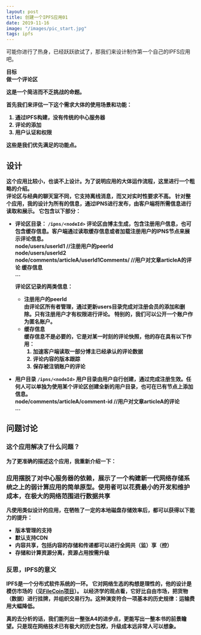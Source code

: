 ```yaml
---
layout: post
title: 创建一个IPFS应用01
date: 2019-11-16
image: "/images/pic_start.jpg"
tags: ipfs
---
```


可能你进行了热身，已经跃跃欲试了，那我们来设计制作第一个自己的IPFS应用吧。

<b>目标<b>  
做一个评论区

这是一个简洁而不乏挑战的命题。

首先我们来评估一下这个需求大体的使用场景和功能：
 1. 通过IPFS构建，没有传统的中心服务器
 2. 评论的添加
 3. 用户认证和权限
    
这些是我们优先满足的功能点。

## 设计
这个应用比较小，也谈不上设计。为了说明应用的大体运作流程，这里进行一个粗略的介绍。  
评论区与经典的聊天室不同，它支持离线消息，而又对实时性要求不高。
针对整个应用，我的设计为所有的信息，通过IPNS进行发布，由客户端将所需信息进行读取和展示。
它包含以下部分：
- 评论区目录： `/ipns/<nodeId>`
评论区由博主生成，包含注册用户信息，也可包含缓存信息。客户端通过读取缓存信息或者加载注册用户的IPNS节点来展示评论信息。  
 node/users/userId1  //注册用户的peerId  
 node/users/userId2  
 node/comments/articleA/userId1Comments/  //用户对文章articleA的评论 缓存信息  
 ...     
 
  评论区记录的两类信息：
  - 注册用户的peerId  
  由评论区所有者管理，通过更新users目录完成对注册会员的添加和删除。只有注册用户才有权限进行评论。
  特别的，我们可以公开一个账户作为匿名账户。
  - 缓存信息  
  缓存信息不是必要的，它是对某一时刻的评论快照，他的存在具有以下作用：
    1. 加速客户端读取一部分博主已经承认的评论数据
    2. 评论内容的版本跟踪
    3. 保存被注销账户的评论
 
- 用户目录  `/ipns/<nodeId>`
用户目录由用户自行创建，通过完成注册生效。任何人可以单独为使用某个评论区创建全新的用户目录，也可在已有节点上添加信息。  
 node/comments/articleA/comment-id //用户对文章articleA的评论  
 ...  
 

## 问题讨论

### 这个应用解决了什么问题？

为了更准确的描述这个应用，我重新介绍一下：

### 应用摆脱了对中心服务器的依赖，展示了一个构建新一代网络存储系统之上的弱计算应用的简单原型。使用者可以花费最小的开发和维护成本，在极大的网络范围进行数据共享 ###

凡使用类似设计的应用，在牺牲了一定的本地磁盘存储效率后，都可以获得以下能力的提升：
 - 版本管理的支持
 - 默认支持CDN
 - 内容共享，包括内容的存储和传递都可以进行全网共（监）享（控）
 - 存储和计算资源分离，资源占用按需升级

### 反思，IPFS的意义
IPFS是一个分布式软件系统的一环。
它对网络生态的构想是理性的，他的设计是模仿市场的（见[FileCoin项目](https://filecoin.io/)）。
以经济学的观点看，它好比自由市场，把货物（数据）进行挂牌，并组织交易行为。这种演变符合一项基本的历史规律：运输费用大幅降低。
<!-- 饿了，累了，迷茫了，害怕了 -->
真的去分析的话，我们能列出一整张A4的进步点，更能写出一整本书的前景瞻望。只是现在网络技术已有极大的历史包袱，升级成本远非常人可以想象。
